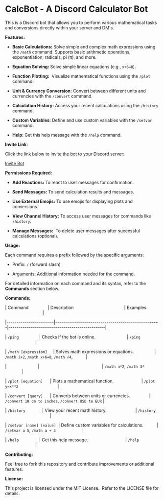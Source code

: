 # CalcBot - A Discord Calculator Bot



This is a Discord bot that allows you to perform various mathematical tasks and conversions directly within your server and DM's.



**Features:**



* **Basic Calculations:** Solve simple and complex math expressions using the `/math` command. Supports basic arithmetic operations, exponentiation, radicals, pi (π), and more. 

* **Equation Solving:** Solve simple linear equations (e.g., `x+6=8`).

* **Function Plotting:**  Visualize mathematical functions using the `/plot` command. 

* **Unit & Currency Conversion:** Convert between different units and currencies with the `/convert` command.

* **Calculation History:** Access your recent calculations using the `/history` command.

* **Custom Variables:** Define and use custom variables with the `/setvar` command.

* **Help:** Get this help message with the `/help` command.



**Invite Link:**



Click the link below to invite the bot to your Discord server:



[Invite Bot](https://discord.com/oauth2/authorize?client_id=1088234408894550118&permissions=412317211712&integration_type=0&scope=bot+applications.commands)



**Permissions Required:**



* **Add Reactions:** To react to user messages for confirmation.

* **Send Messages:** To send calculation results and messages.

* **Use External Emojis:** To use emojis for displaying plots and conversions.

* **View Channel History:** To access user messages for commands like `/history`.

* **Manage Messages:**  To delete user messages after successful calculations (optional).



**Usage:**



Each command requires a prefix followed by the specific arguments:



* Prefix: `/` (forward slash)

* Arguments: Additional information needed for the command. 



For detailed information on each command and its syntax, refer to the **Commands** section below.



**Commands:**



| Command                | Description                                          | Examples                                         |

|------------------------|-----------------------------------------------------|-------------------------------------------------|

| `/ping`                 | Checks if the bot is online.                          | `/ping`                                         |

| `/math [expression]`     | Solves math expressions or equations.                 | `/math 2+2`, `/math x+6=8`, `/math √4`,           |

|                          |                                                    | `/math π*2`, `/math 3²`                          |

| `/plot [equation]`      | Plots a mathematical function.                       | `/plot y=x**2`                                 |

| `/convert [query]`      | Converts between units or currencies.                | `/convert 10 cm to inches`, `/convert USD to EUR` |

| `/history`              | View your recent math history.                        | `/history`                                         |

| `/setvar [name] [value]`  | Define custom variables for calculations.           | `/setvar a 5`, `/math a + 3`                      |

| `/help`                 | Get this help message.                               | `/help`                                         |



**Contributing:**



Feel free to fork this repository and contribute improvements or additional features.



**License:**



This project is licensed under the MIT License.  Refer to the LICENSE file for details.
